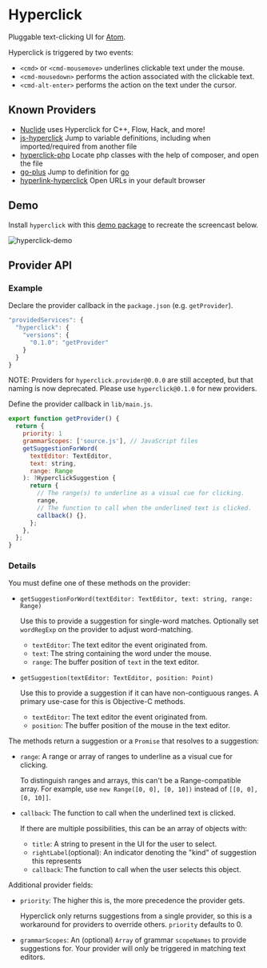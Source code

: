 # Hyperclick

Pluggable text-clicking UI for [Atom](https://atom.io/).

Hyperclick is triggered by two events:
- `<cmd>` or `<cmd-mousemove>` underlines clickable text under the mouse.
- `<cmd-mousedown>` performs the action associated with the clickable text.
- `<cmd-alt-enter>` performs the action on the text under the cursor.

## Known Providers

* [Nuclide](https://atom.io/packages/nuclide) uses Hyperclick for C++, Flow, Hack, and more!
* [js-hyperclick](https://atom.io/packages/js-hyperclick) Jump to variable definitions, including when imported/required from another file
* [hyperclick-php](https://atom.io/packages/hyperclick-php) Locate php classes with the help of composer, and open the file
* [go-plus](https://atom.io/packages/go-plus) Jump to definition for [go](https://golang.org)
* [hyperlink-hyperclick](https://atom.io/packages/hyperlink-hyperclick) Open URLs in your default browser

## Demo

Install `hyperclick` with this [demo package](https://github.com/oclbdk/hyperclick-provider-demo)
to recreate the screencast below.

![hyperclick-demo](https://thumbs.gfycat.com/EcstaticEvilEstuarinecrocodile-size_restricted.gif)

## Provider API

### Example

Declare the provider callback in the `package.json` (e.g. `getProvider`).

```js
"providedServices": {
  "hyperclick": {
    "versions": {
      "0.1.0": "getProvider"
    }
  }
}
```

NOTE: Providers for `hyperclick.provider@0.0.0` are still accepted, but that naming is now deprecated.
Please use `hyperclick@0.1.0` for new providers.

Define the provider callback in `lib/main.js`.

```js
export function getProvider() {
  return {
    priority: 1
    grammarScopes: ['source.js'], // JavaScript files
    getSuggestionForWord(
      textEditor: TextEditor,
      text: string,
      range: Range
    ): ?HyperclickSuggestion {
      return {
        // The range(s) to underline as a visual cue for clicking.
        range,
        // The function to call when the underlined text is clicked.
        callback() {},
      };
    },
  };
}
```

### Details

You must define one of these methods on the provider:

- `getSuggestionForWord(textEditor: TextEditor, text: string, range: Range)`

  Use this to provide a suggestion for single-word matches.
  Optionally set `wordRegExp` on the provider to adjust word-matching.

  - `textEditor`: The text editor the event originated from.
  - `text`: The string containing the word under the mouse.
  - `range`: The buffer position of `text` in the text editor.

- `getSuggestion(textEditor: TextEditor, position: Point)`

  Use this to provide a suggestion if it can have non-contiguous ranges.
  A primary use-case for this is Objective-C methods.

  - `textEditor`: The text editor the event originated from.
  - `position`: The buffer position of the mouse in the text editor.

The methods return a suggestion or a `Promise` that resolves to a suggestion:

- `range`: A range or array of ranges to underline as a visual cue for clicking.

  To distinguish ranges and arrays, this can't be a Range-compatible array.
  For example, use `new Range([0, 0], [0, 10])` instead of `[[0, 0], [0, 10]]`.

- `callback`: The function to call when the underlined text is clicked.

  If there are multiple possibilities, this can be an array of objects with:

    - `title`: A string to present in the UI for the user to select.
    - `rightLabel`(optional): An indicator denoting the "kind" of suggestion this represents
    - `callback`: The function to call when the user selects this object.

Additional provider fields:

- `priority`: The higher this is, the more precedence the provider gets.

  Hyperclick only returns suggestions from a single provider, so this is a
  workaround for providers to override others. `priority` defaults to 0.

- `grammarScopes`: An (optional) `Array` of grammar `scopeNames` to provide suggestions for.
  Your provider will only be triggered in matching text editors.

